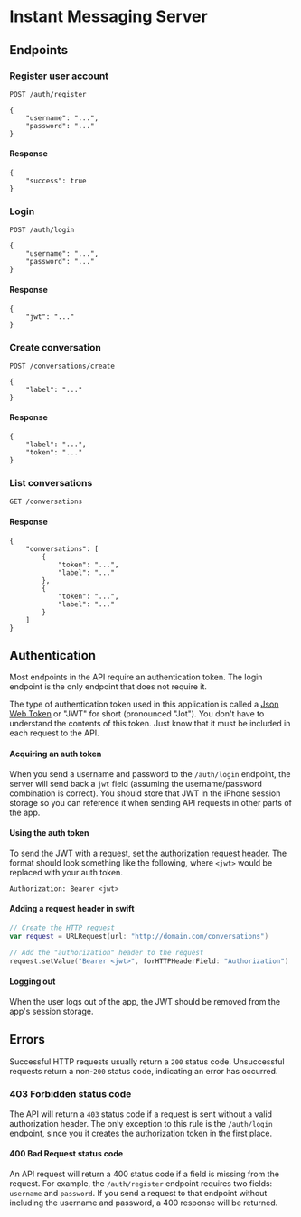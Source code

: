# Instant Messaging Server

## Endpoints

### Register user account

```
POST /auth/register

{
    "username": "...",
    "password": "..."
}
```

#### Response

```
{
    "success": true
}
```

### Login

```
POST /auth/login

{
    "username": "...",
    "password": "..."
}
```

#### Response

```
{
    "jwt": "..."
}
```

### Create conversation

```
POST /conversations/create

{
    "label": "..."
}
```

#### Response

```
{
    "label": "...",
    "token": "..."
}
```

### List conversations

```
GET /conversations
```

#### Response

```
{
    "conversations": [
        {
            "token": "...",
            "label": "..."
        },
        {
            "token": "...",
            "label": "..."
        }
    ]
}
```

## Authentication
Most endpoints in the API require an authentication token. The login endpoint is the only endpoint that does not require it.

The type of authentication token used in this application is called a [Json Web Token](https://jwt.io) or "JWT" for short (pronounced "Jot"). You don't have to understand the contents of this token. Just know that it must be included in each request to the API.

#### Acquiring an auth token
When you send a username and password to the `/auth/login` endpoint, the server will send back a `jwt` field (assuming the username/password combination is correct). You should store that JWT in the iPhone session storage so you can reference it when sending API requests in other parts of the app.

#### Using the auth token
To send the JWT with a request, set the [authorization request header](https://developer.mozilla.org/en-US/docs/Web/HTTP/Headers/Authorization). The format should look something like the following, where `<jwt>` would be replaced with your auth token.

```
Authorization: Bearer <jwt>
```

#### Adding a request header in swift

```swift
// Create the HTTP request
var request = URLRequest(url: "http://domain.com/conversations")

// Add the "authorization" header to the request
request.setValue("Bearer <jwt>", forHTTPHeaderField: "Authorization")
```

#### Logging out
When the user logs out of the app, the JWT should be removed from the app's session storage.

## Errors
Successful HTTP requests usually return a `200` status code. Unsuccessful requests return a non-`200` status code, indicating an error has occurred. 

### 403 Forbidden status code
The API will return a `403` status code if a request is sent without a valid authorization header. The only exception to this rule is the `/auth/login` endpoint, since you it creates the authorization token in the first place.

#### 400 Bad Request status code
An API request will return a 400 status code if a field is missing from the request. For example, the `/auth/register` endpoint requires two fields: `username` and `password`. If you send a request to that endpoint without including the username and password, a 400 response will be returned.